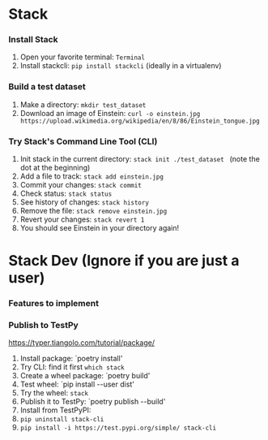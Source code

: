 # Stack

### Install Stack

1. Open your favorite terminal: `Terminal`
2. Install stackcli: `pip install stackcli` (ideally in a virtualenv)

### Build a test dataset

1. Make a directory: `mkdir test_dataset`
3. Download an image of Einstein: `curl -o einstein.jpg https://upload.wikimedia.org/wikipedia/en/8/86/Einstein_tongue.jpg`


### Try Stack's Command Line Tool (CLI)

1. Init stack in the current directory: ```stack init ./test_dataset ``` (note the dot at the beginning)
2. Add a file to track: `stack add einstein.jpg`
3. Commit your changes: `stack commit`
4. Check status: `stack status`
5. See history of changes: `stack history`
6. Remove the file: `stack remove einstein.jpg`
7. Revert your changes: `stack revert 1`
8. You should see Einstein in your directory again!


# Stack Dev (Ignore if you are just a user)

### Features to implement

### Publish to TestPy

https://typer.tiangolo.com/tutorial/package/

1. Install package: `poetry install'
2. Try CLI: find it first `which stack`
3. Create a wheel package: `poetry build'
4. Test wheel: `pip install --user dist'
5. Try the wheel: `stack`
6. Publish it to TestPy: `poetry publish --build'
7. Install from TestPyPI:
  1. `pip uninstall stack-cli`
  1. `pip install -i https://test.pypi.org/simple/ stack-cli`
